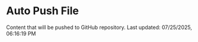 # Auto Push File

Content that will be pushed to GitHub repository.
Last updated: 07/25/2025, 06:16:19 PM